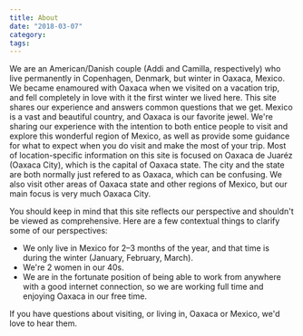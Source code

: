 ```yaml
---
title: About
date: "2018-03-07"
category:
tags:
---
```


We are  an American/Danish couple (Addi and Camilla, respectively) who live permanently in Copenhagen, Denmark, but winter in Oaxaca, Mexico. We became enamoured with Oaxaca when we visited on a vacation trip, and fell completely in love with it the first winter we lived here. This site shares our experience and answers common questions that we get. Mexico is a vast and beautiful country, and Oaxaca is our favorite jewel. We're sharing our experience with the intention to both entice people to visit and explore this wonderful region of Mexico, as well as provide some guidance for what to expect when you do visit and make the most of your trip. Most of location-specific information on this site is focused on Oaxaca de Juaréz (Oaxaca City), which is the capital of Oaxaca state. The city and the state are both normally just refered to as Oaxaca, which can be confusing. We also visit other areas of Oaxaca state and other regions of Mexico, but our main focus is very much Oaxaca City.

You should keep in mind that this site reflects our perspective and shouldn't be viewed as comprehensive. Here are a few contextual things to clarify some of our perspectives:

- We only live in Mexico for 2–3 months of the year, and that time is during the winter (January, February, March).
- We're 2 women in our 40s.
- We are in the fortunate position of being able to work from anywhere with a good internet connection, so we are working full time and enjoying Oaxaca in our free time.

 If you have questions about visiting, or living in, Oaxaca or Mexico, we'd love to hear them. 